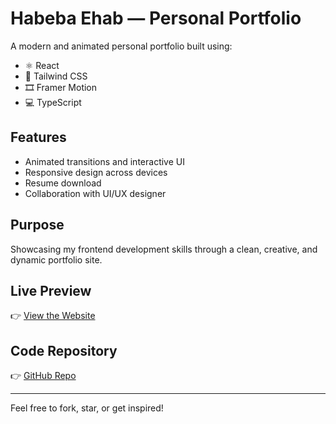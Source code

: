 #  Habeba Ehab — Personal Portfolio

A modern and animated personal portfolio built using:

- ⚛️ React
- 💨 Tailwind CSS
- 🎞️ Framer Motion
- 💻 TypeScript

## Features
- Animated transitions and interactive UI
- Responsive design across devices
- Resume download
- Collaboration with UI/UX designer

## Purpose
Showcasing my frontend development skills through a clean, creative, and dynamic portfolio site.

##  Live Preview
👉 [View the Website](https://codestcode.github.io/portfoliooo)

##  Code Repository
👉 [GitHub Repo](https://github.com/codestcode/portfoliooo)

---

Feel free to fork, star, or get inspired!
